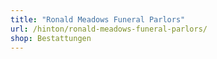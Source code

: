 ```yaml
---
title: "Ronald Meadows Funeral Parlors"
url: /hinton/ronald-meadows-funeral-parlors/
shop: Bestattungen
---
```

